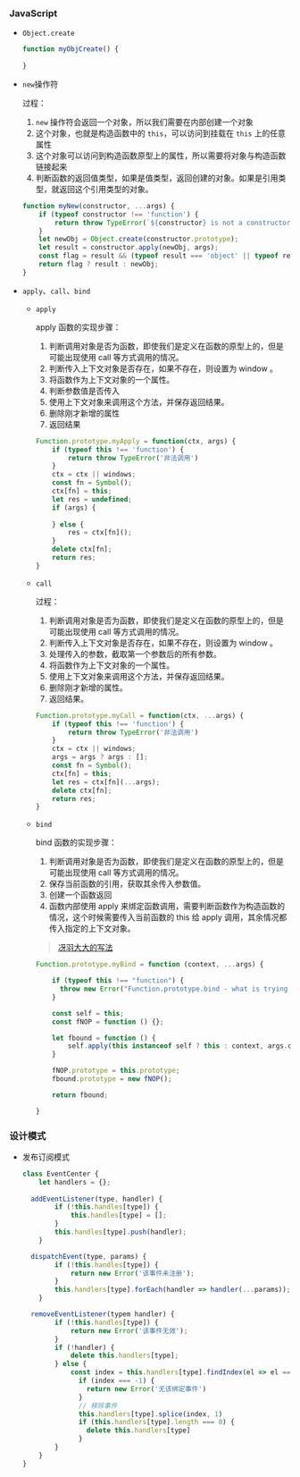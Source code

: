 ### JavaScript 

+ `Object.create`

  ```js
  function myObjCreate() {
      
  }
  ```

+ `new`操作符

  过程：

  1. `new` 操作符会返回一个对象，所以我们需要在内部创建一个对象
  2. 这个对象，也就是构造函数中的 `this`，可以访问到挂载在 `this` 上的任意属性
  3. 这个对象可以访问到构造函数原型上的属性，所以需要将对象与构造函数链接起来
  4. 判断函数的返回值类型，如果是值类型，返回创建的对象。如果是引用类型，就返回这个引用类型的对象。

  ```js
  function myNew(constructor, ...args) {
      if (typeof constructor !== 'function') {
          return throw TypeError(`${constructor} is not a constructor`)
      }
      let newObj = Object.create(constructor.prototype);
      let result = constructor.apply(newObj, args);
      const flag = result && (typeof result === 'object' || typeof result === 'function');
      return flag ? result : newObj;
  }
  ```

+ `apply`、`call`、`bind`

  + `apply`

    apply 函数的实现步骤：

    1. 判断调用对象是否为函数，即使我们是定义在函数的原型上的，但是可能出现使用 call 等方式调用的情况。
    2. 判断传入上下文对象是否存在，如果不存在，则设置为 window 。
    3. 将函数作为上下文对象的一个属性。
    4. 判断参数值是否传入
    5. 使用上下文对象来调用这个方法，并保存返回结果。
    6. 删除刚才新增的属性
    7. 返回结果

    ```js
    Function.prototype.myApply = function(ctx, args) {
        if (typeof this !== 'function') {
            return throw TypeError('非法调用')
        }
        ctx = ctx || windows;
        const fn = Symbol();
        ctx[fn] = this;
        let res = undefined;
        if (args) {
            
        } else {
            res = ctx[fn]();
        }
        delete ctx[fn];
        return res;
    }
    ```

  + `call`

    过程：

    1. 判断调用对象是否为函数，即使我们是定义在函数的原型上的，但是可能出现使用 call 等方式调用的情况。
    2. 判断传入上下文对象是否存在，如果不存在，则设置为 window 。
    3. 处理传入的参数，截取第一个参数后的所有参数。
    4. 将函数作为上下文对象的一个属性。
    5. 使用上下文对象来调用这个方法，并保存返回结果。
    6. 删除刚才新增的属性。
    7. 返回结果。

    ```js
    Function.prototype.myCall = function(ctx, ...args) {
        if (typeof this !== 'function') {
            return throw TypeError('非法调用')
        }
        ctx = ctx || windows;
        args = args ? args : [];
        const fn = Symbol();
        ctx[fn] = this;
        let res = ctx[fn](...args);
        delete ctx[fn];
        return res;
    }
    ```

  + `bind`

    bind 函数的实现步骤：

    1. 判断调用对象是否为函数，即使我们是定义在函数的原型上的，但是可能出现使用 call 等方式调用的情况。
    2. 保存当前函数的引用，获取其余传入参数值。
    3. 创建一个函数返回
    4. 函数内部使用 apply 来绑定函数调用，需要判断函数作为构造函数的情况，这个时候需要传入当前函数的 this 给 apply 调用，其余情况都传入指定的上下文对象。

    > [冴羽大大的写法](https://juejin.cn/post/6844903476623835149)
    
    ```js
    Function.prototype.myBind = function (context, ...args) {
    
        if (typeof this !== "function") {
          throw new Error("Function.prototype.bind - what is trying to be bound is not callable");
        }
    
        const self = this;
        const fNOP = function () {};
    
        let fbound = function () {
            self.apply(this instanceof self ? this : context, args.concat(Array.prototype.slice.call(arguments)));
        }
    
        fNOP.prototype = this.prototype;
        fbound.prototype = new fNOP();
    
        return fbound;
    
    }
    ```

### 设计模式

+ 发布订阅模式

  ```js
  class EventCenter {
      let handlers = {};
      
  	addEventListener(type, handler) {
          if (!this.handles[type]) {
              this.handles[type] = [];
          }
          this.handles[type].push(handler);
      }
  
  	dispatchEvent(type, params) {
          if (!this.handles[type]) {
              return new Error('该事件未注册');
          }
          this.handlers[type].forEach(handler => handler(...params));
      }
  
  	removeEventListener(typem handler) {
          if (!this.handles[type]) {
              return new Error('该事件无效');
          }
          if (!handler) {
              delete this.handlers[type];
          } else {
              const index = this.handlers[type].findIndex(el => el === handler)
                if (index === -1) {
                  return new Error('无该绑定事件')
                }
                // 移除事件
                this.handlers[type].splice(index, 1)
                if (this.handlers[type].length === 0) {
                  delete this.handlers[type]
                }
          }
      }
  }
  ```

  